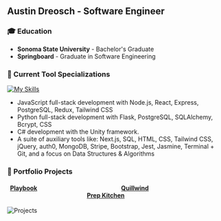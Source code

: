 ## Austin Dreosch - Software Engineer

### 🎓 Education
* **Sonoma State University** - Bachelor's Graduate
* **Springboard** - Graduate in Software Engineering

### 🚀 Current Tool Specializations
[![My Skills](https://skillicons.dev/icons?i=js,py,cs,nodejs,react,nextjs,express,postgresql,mongodb,redux,tailwindcss,flask,css,unity,html,jquery,bootstrap,jest,git,stackoverflow,vercel,vscode,blender,bootstrap&perline=12)](https://skillicons.dev)

* JavaScript full-stack development with Node.js, React, Express, PostgreSQL, Redux, Tailwind CSS
* Python full-stack development with Flask, PostgreSQL, SQLAlchemy, Bcrypt, CSS
* C# development with the Unity framework.
* A suite of auxiliary tools like: Next.js, SQL, HTML, CSS, Tailwind CSS, jQuery, auth0, MongoDB, Stripe, Bootstrap, Jest, Jasmine, Terminal + Git, and a focus on Data Structures & Algorithms

### 📰 Portfolio Projects

#### &nbsp; [Playbook](https://github.com/austindreosch/playbook) &nbsp;&nbsp;&nbsp;&nbsp;&nbsp;&nbsp;&nbsp;&nbsp;&nbsp;&nbsp;&nbsp;&nbsp;&nbsp;&nbsp;&nbsp;&nbsp;&nbsp;&nbsp;&nbsp;&nbsp;&nbsp;&nbsp;&nbsp;&nbsp;&nbsp;&nbsp;&nbsp;&nbsp;&nbsp;&nbsp;&nbsp;&nbsp;&nbsp;&nbsp;&nbsp;&nbsp;&nbsp;&nbsp;&nbsp;&nbsp;&nbsp;&nbsp;&nbsp;&nbsp;&nbsp;&nbsp;&nbsp;&nbsp;&nbsp;&nbsp;&nbsp;&nbsp;&nbsp;&nbsp;&nbsp;&nbsp;&nbsp; [Quillwind](https://github.com/austindreosch/quillwind) &nbsp;&nbsp;&nbsp;&nbsp;&nbsp;&nbsp;&nbsp;&nbsp;&nbsp;&nbsp;&nbsp;&nbsp;&nbsp;&nbsp;&nbsp;&nbsp;&nbsp;&nbsp;&nbsp;&nbsp;&nbsp;&nbsp;&nbsp;&nbsp;&nbsp;&nbsp;&nbsp;&nbsp;&nbsp;&nbsp;&nbsp;&nbsp;&nbsp;&nbsp;&nbsp;&nbsp;&nbsp;&nbsp;&nbsp;&nbsp;&nbsp;&nbsp;&nbsp;&nbsp;&nbsp;&nbsp;&nbsp;&nbsp;&nbsp;&nbsp;&nbsp;&nbsp;&nbsp;&nbsp;&nbsp; [Prep Kitchen](https://github.com/austindreosch/prepkitchen) 
![Projects](https://i.imgur.com/CusiSQe.jpg)
